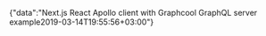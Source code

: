 {"data":"Next.js React Apollo client with Graphcool GraphQL server example2019-03-14T19:55:56+03:00"}
